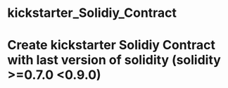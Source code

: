 # kickstarter_Solidiy_Contract
# Create kickstarter Solidiy Contract with last version of solidity (solidity >=0.7.0 &lt;0.9.0)
